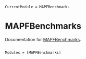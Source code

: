 ```@meta
CurrentModule = MAPFBenchmarks
```

# MAPFBenchmarks

Documentation for [MAPFBenchmarks](https://github.com/gdalle/MAPFBenchmarks.jl).

```@index
```

```@autodocs
Modules = [MAPFBenchmarks]
```
